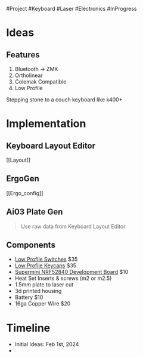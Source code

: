 #Project #Keyboard #Laser #Electronics #InProgress
# Ideas
## Features
1) Bluetooth -> ZMK
2) Ortholinear
3) Colemak Compatible
4) Low Profile

Stepping stone to a couch keyboard like k400+

# Implementation
## Keyboard Layout Editor
[[Layout]]

## ErgoGen
[[Ergo_config]]

## Ai03 Plate Gen
> Use raw data from Keyboard Layout Editor

## Components
- [Low Profile Switches](https://www.keychron.com/products/low-profile-gateron-mechanical-switch-set?variant=40122792673369) $35
- [Low Profile Keycaps](https://www.keychron.com/products/low-profile-dye-sub-pbt-lsa-full-set-keycap-set?variant=40840708849753) $35
- [Supermini NRF52840 Development Board](https://www.aliexpress.us/item/1005006019812115.html) $10
- Heat Set Inserts & screws (m2 or m2.5)
- 1.5mm plate to laser cut
- 3d printed housing
- Battery $10
- 16ga Copper Wire $20

# Timeline
- Initial Ideas: Feb 1st, 2024
- 
